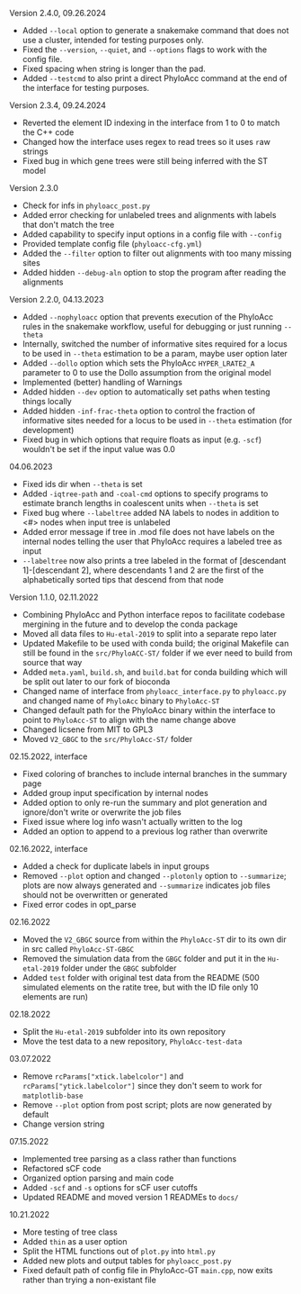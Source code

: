 Version 2.4.0, 09.26.2024
- Added `--local` option to generate a snakemake command that does not use a cluster, intended for testing purposes only.
- Fixed the `--version`, `--quiet`, and `--options` flags to work with the config file.
- Fixed spacing when string is longer than the pad.
- Added `--testcmd` to also print a direct PhyloAcc command at the end of the interface for testing purposes.

Version 2.3.4, 09.24.2024
- Reverted the element ID indexing in the interface from 1 to 0 to match the C++ code
- Changed how the interface uses regex to read trees so it uses `r`aw strings
- Fixed bug in which gene trees were still being inferred with the ST model

Version 2.3.0
- Check for infs in `phyloacc_post.py`
- Added error checking for unlabeled trees and alignments with labels that don't match the tree
- Added capability to specify input options in a config file with `--config`
- Provided template config file (`phyloacc-cfg.yml`)
- Added the `--filter` option to filter out alignments with too many missing sites
- Added hidden `--debug-aln` option to stop the program after reading the alignments

Version 2.2.0, 04.13.2023
- Added `--nophyloacc` option that prevents execution of the PhyloAcc rules in the snakemake workflow, useful for debugging or just running `--theta`
- Internally, switched the number of informative sites required for a locus to be used in `--theta` estimation to be a param, maybe user option later
- Added `--dollo` option which sets the PhyloAcc `HYPER_LRATE2_A` parameter to 0 to use the Dollo assumption from the original model
- Implemented (better) handling of Warnings
- Added hidden `--dev` option to automatically set paths when testing things locally
- Added hidden `-inf-frac-theta` option to control the fraction of informative sites needed for a locus to be used in `--theta` estimation (for development)
- Fixed bug in which options that require floats as input (e.g. `-scf`) wouldn't be set if the input value was 0.0

04.06.2023
- Fixed ids dir when `--theta` is set
- Added `-iqtree-path` and `-coal-cmd` options to specify programs to estimate branch lengths in coalescent units when `--theta` is set
- Fixed bug where `--labeltree` added NA labels to nodes in addition to <#> nodes when input tree is unlabeled
- Added error message if tree in .mod file does not have labels on the internal nodes telling the user that PhyloAcc requires a labeled tree as input
- `--labeltree` now also prints a tree labeled in the format of [descendant 1]-[descendant 2], where descendants 1 and 2 are the first of the alphabetically sorted tips that descend from that node

Version 1.1.0, 02.11.2022
- Combining PhyloAcc and Python interface repos to facilitate codebase mergining in the future and to develop the conda package
- Moved all data files to `Hu-etal-2019` to split into a separate repo later
- Updated Makefile to be used with conda build; the original Makefile can still be found in the `src/PhyloACC-ST/` folder if we ever need to build from source that way
- Added `meta.yaml`, `build.sh`, and `build.bat` for conda building which will be split out later to our fork of bioconda
- Changed name of interface from `phyloacc_interface.py` to `phyloacc.py` and changed name of `PhyloAcc` binary to `PhyloAcc-ST`
- Changed default path for the PhyloAcc binary within the interface to point to `PhyloAcc-ST` to align with the name change above
- Changed licsene from MIT to GPL3
- Moved `V2_GBGC` to the `src/PhyloAcc-ST/` folder

02.15.2022, interface
- Fixed coloring of branches to include internal branches in the summary page
- Added group input specification by internal nodes
- Added option to only re-run the summary and plot generation and ignore/don't write or overwrite the job files
- Fixed issue where log info wasn't actually written to the log
- Added an option to append to a previous log rather than overwrite

02.16.2022, interface
- Added a check for duplicate labels in input groups
- Removed `--plot` option and changed `--plotonly` option to `--summarize`; plots are now always generated and `--summarize` indicates job files should not be overwritten or generated
- Fixed error codes in opt_parse

02.16.2022
- Moved the `V2_GBGC` source from within the `PhyloAcc-ST` dir to its own dir in src called `PhyloAcc-ST-GBGC`
- Removed the simulation data from the `GBGC` folder and put it in the `Hu-etal-2019` folder under the `GBGC` subfolder
- Added `test` folder with original test data from the README (500 simulated elements on the ratite tree, but with the ID file only 10 elements are run)

02.18.2022
- Split the `Hu-etal-2019` subfolder into its own repository
- Move the test data to a new repository, `PhyloAcc-test-data`

03.07.2022
- Remove `rcParams["xtick.labelcolor"]` and `rcParams["ytick.labelcolor"]` since they don't seem to work for `matplotlib-base`
- Remove `--plot` option from post script; plots are now generated by default
- Change version string

07.15.2022
- Implemented tree parsing as a class rather than functions
- Refactored sCF code
- Organized option parsing and main code
- Added `-scf` and `-s` options for sCF user cutoffs
- Updated README and moved version 1 READMEs to `docs/`

10.21.2022
- More testing of tree class
- Added `thin` as a user option
- Split the HTML functions out of `plot.py` into `html.py`
- Added new plots and output tables for `phyloacc_post.py`
- Fixed default path of config file in PhyloAcc-GT `main.cpp`, now exits rather than trying a non-existant file
